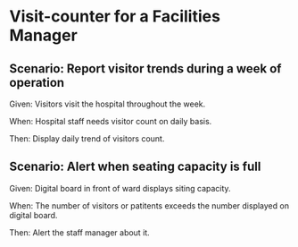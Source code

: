 # Visit-counter for a Facilities Manager

## Scenario: Report visitor trends during a week of operation

  Given: Visitors visit the hospital throughout the week.
  
  When: Hospital staff needs visitor count on daily basis.
  
  Then: Display daily trend of visitors count.

## Scenario: Alert when seating capacity is full

  Given: Digital board in front of ward displays siting capacity.
  
  When: The number of visitors or patitents exceeds the number displayed on digital board.
  
  Then: Alert the staff manager about it.
